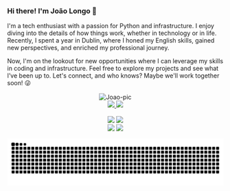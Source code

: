 ### Hi there! I'm João Longo 👋

I'm a tech enthusiast with a passion for Python and infrastructure. I enjoy diving into the details of how things work, whether in technology or in life. Recently, I spent a year in Dublin, where I honed my English skills, gained new perspectives, and enriched my professional journey.

Now, I'm on the lookout for new opportunities where I can leverage my skills in coding and infrastructure. Feel free to explore my projects and see what I’ve been up to. Let's connect, and who knows? Maybe we'll work together soon! 😜

<div align="center">
  <img align="center" alt="Joao-pic" height="200" src="https://cdn.discordapp.com/attachments/948796550459568128/984150884130902026/1-3.gif">
</div>

<div align="center">
  <a href="https://github.com/JoaoVictorLong">
    <img height="180em" src="https://github-readme-stats.vercel.app/api?username=JoaoVictorLong&show_icons=true&theme=dracula&include_all_commits=true&count_private=true"/>
    <img height="180em" src="https://github-readme-stats.vercel.app/api/top-langs/?username=JoaoVictorLong&layout=compact&langs_count=7&theme=dracula"/>
  </a>
</div>

<div align="center" style="display: inline_block"><br>
  <img src="https://img.shields.io/badge/Terraform-black?logo=terraform">
  <img src="https://img.shields.io/badge/Python-black?logo=python">
</div>

<div align="center"> 
  <a href='mailto:joao.vitor.longo@hotmail.com'><img src="https://img.shields.io/badge/send--email-black?logo=minutemailer"></a>
  <a href='https://www.linkedin.com/in/joaovictorlong/'><img src="https://img.shields.io/badge/Profile-black?logo=linkedin"></a>
</div>

<div align="center">

  ![Snake animation](https://github.com/JoaoVictorLong/JoaoVictorLong/blob/output/github-snake.svg)
</div>
